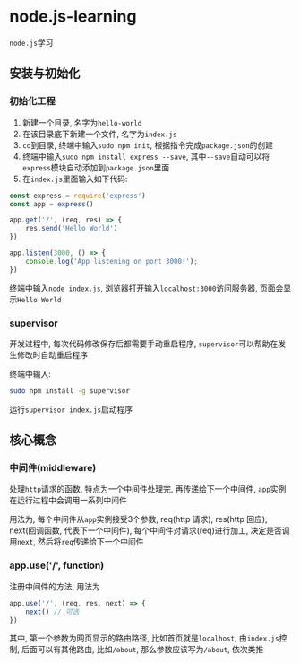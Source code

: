 # node.js-learning

`node.js`学习

## 安装与初始化

### 初始化工程 

1. 新建一个目录, 名字为`hello-world`
2. 在该目录底下新建一个文件, 名字为`index.js`
3. `cd`到目录, 终端中输入`sudo npm init`, 根据指令完成`package.json`的创建
4. 终端中输入`sudo npm install express --save`, 其中`--save`自动可以将`express`模块自动添加到`package.json`里面
5. 在`index.js`里面输入如下代码:

```js
const express = require('express')
const app = express()

app.get('/', (req, res) => {
    res.send('Hello World')
})

app.listen(3000, () => {
    console.log('App listening on port 3000!');
})
```
终端中输入`node index.js`, 浏览器打开输入`localhost:3000`访问服务器, 页面会显示`Hello World`

### supervisor

开发过程中, 每次代码修改保存后都需要手动重启程序, `supervisor`可以帮助在发生修改时自动重启程序

终端中输入:
```bash
sudo npm install -g supervisor
```

运行`supervisor index.js`启动程序

## 核心概念

### 中间件(middleware)

处理`http`请求的函数, 特点为一个中间件处理完, 再传递给下一个中间件, `app`实例在运行过程中会调用一系列中间件

用法为, 每个中间件从`app`实例接受3个参数, req(http 请求), res(http 回应), next(回调函数, 代表下一个中间件), 每个中间件对请求(req)进行加工, 决定是否调用`next`, 然后将`req`传递给下一个中间件

### app.use('/', function)

注册中间件的方法, 用法为

```js
app.use('/', (req, res, next) => {
    next() // 可选
})
```

其中, 第一个参数为网页显示的路由路径, 比如首页就是`localhost`, 由`index.js`控制, 后面可以有其他路由, 比如`/about`, 那么参数应该写为`/about`, 依次类推